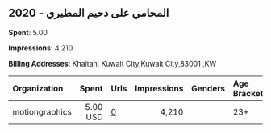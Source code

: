 ## 2020 - المحامي على دحيم المطيري 
**Spent**: 5.00

**Impressions**: 4,210

**Billing Addresses**: Khaitan, Kuwait City,Kuwait City,83001 ,KW

|Organization|Spent|Urls|Impressions|Genders|Age Brackets|Country Codes|
|:---|---:|:---|---:|:---|:---|:---|
|motiongraphics|5.00 USD|[0](https://www.snap.com/political-ads/asset/0e0486f97e9e7addfd648c6a337cd0f3f320727219189c35875f18a7153d3b97?mediaType=mp4)|4,210||23+|kuwait|
